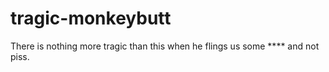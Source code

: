tragic-monkeybutt
=================

There is nothing more tragic than this when he flings us some **** and not piss.

